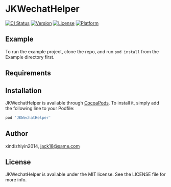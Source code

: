 # JKWechatHelper

[![CI Status](https://img.shields.io/travis/xindizhiyin2014/JKWechatHelper.svg?style=flat)](https://travis-ci.org/xindizhiyin2014/JKWechatHelper)
[![Version](https://img.shields.io/cocoapods/v/JKWechatHelper.svg?style=flat)](https://cocoapods.org/pods/JKWechatHelper)
[![License](https://img.shields.io/cocoapods/l/JKWechatHelper.svg?style=flat)](https://cocoapods.org/pods/JKWechatHelper)
[![Platform](https://img.shields.io/cocoapods/p/JKWechatHelper.svg?style=flat)](https://cocoapods.org/pods/JKWechatHelper)

## Example

To run the example project, clone the repo, and run `pod install` from the Example directory first.

## Requirements

## Installation

JKWechatHelper is available through [CocoaPods](https://cocoapods.org). To install
it, simply add the following line to your Podfile:

```ruby
pod 'JKWechatHelper'
```

## Author

xindizhiyin2014, jack18@same.com

## License

JKWechatHelper is available under the MIT license. See the LICENSE file for more info.
